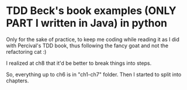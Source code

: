 # TDD Beck's book examples (ONLY PART I written in Java) in python
Only for the sake of practice, to keep me coding while reading it as I did with Percival's TDD book, thus following the fancy goat and not the refactoring cat :)

I realized at ch8 that it'd be better to break things into steps.

So, everything up to ch6 is in "ch1-ch7" folder. Then I started to split into chapters.
